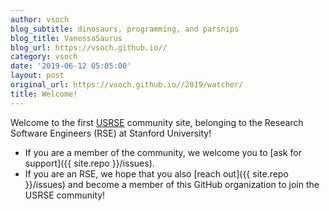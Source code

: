 ```yaml
---
author: vsoch
blog_subtitle: dinosaurs, programming, and parsnips
blog_title: VanessaSaurus
blog_url: https://vsoch.github.io//
category: vsoch
date: '2019-06-12 05:05:00'
layout: post
original_url: https://vsoch.github.io//2019/watcher/
title: Welcome!
---
```


Welcome to the first [USRSE](https://www.github.com/usrse) community site,
belonging to the Research Software Engineers (RSE) at Stanford University! 

 - If you are a member of the community, we welcome you to [ask for support]({{ site.repo }}/issues).
 - If you are an RSE, we hope that you also [reach out]({{ site.repo }}/issues) and become a member of this GitHub organization to join the USRSE community!
